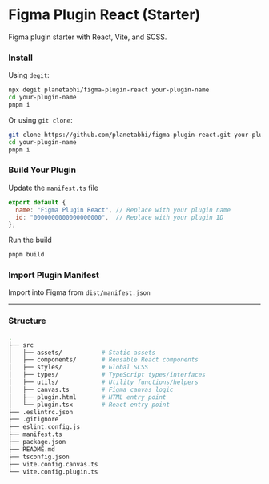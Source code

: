 # Figma Plugin React (Starter)
Figma plugin starter with React, Vite, and SCSS.

### Install
Using `degit`:
```bash
npx degit planetabhi/figma-plugin-react your-plugin-name
cd your-plugin-name
pnpm i
```

Or using `git clone`:
```bash
git clone https://github.com/planetabhi/figma-plugin-react.git your-plugin-name
cd your-plugin-name
pnpm i
```

### Build Your Plugin
Update the `manifest.ts` file
```js
export default {
  name: "Figma Plugin React", // Replace with your plugin name
  id: "0000000000000000000",  // Replace with your plugin ID
};
```

Run the build
```bash
pnpm build
```

### Import Plugin Manifest
Import into Figma from `dist/manifest.json`

---

### Structure
```bash
.
├── src
│   ├── assets/           # Static assets
│   ├── components/       # Reusable React components
│   ├── styles/           # Global SCSS
│   ├── types/            # TypeScript types/interfaces
│   ├── utils/            # Utility functions/helpers
│   ├── canvas.ts         # Figma canvas logic
│   ├── plugin.html       # HTML entry point
│   └── plugin.tsx        # React entry point
├── .eslintrc.json
├── .gitignore
├── eslint.config.js
├── manifest.ts
├── package.json
├── README.md
├── tsconfig.json
├── vite.config.canvas.ts
└── vite.config.plugin.ts
```